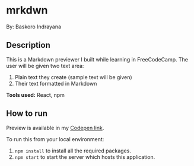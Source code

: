 # mrkdwn

By: Baskoro Indrayana

## Description

This is a Markdown previewer I built while learning in FreeCodeCamp. The user will be given two text area:

1. Plain text they create (sample text will be given)
2. Their text formatted in Markdown

**Tools used:** React, npm

## How to run

Preview is available in my [Codepen link](http://codepen.io/baskoroi/full/YZGZXN/).

To run this from your local environment:

1. `npm install` to install all the required packages.
2. `npm start` to start the server which hosts this application.